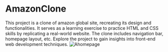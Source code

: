 # AmazonClone
This project is a clone of amazon global site, recreating its design and functionalities. It serves as a learning exercise to practice HTML and CSS skills by replicating a real-world website. The clone includes navigation bar, homepage layout, etc. Explore the project to gain insights into front-end web development techniques.
![Ahomepage](https://github.com/Aloksingh729/AmazonClone/assets/86466969/fd297a1e-bf95-4841-aaa2-796edfffdea3)
